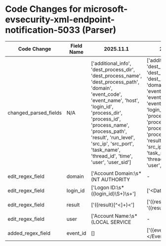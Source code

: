 # Code Changes for microsoft-evsecurity-xml-endpoint-notification-5033 (Parser)

| Code Change | Field Name | 2025.11.1 | 2025.12.1 |
|-------------|------------|-----------|------------|
| changed_parsed_fields | N/A | ['additional_info', 'dest_process_dir', 'dest_process_name', 'dest_process_path', 'domain', 'event_code', 'event_name', 'host', 'login_id', 'process_dir', 'process_id', 'process_name', 'process_path', 'result', 'run_level', 'src_ip', 'src_port', 'task_name', 'thread_id', 'time', 'user', 'user_sid'] | ['additional_info', 'dest_process_dir', 'dest_process_name', 'dest_process_path', 'domain', 'event_code', 'event_id', 'event_name', 'host', 'login_id', 'process_dir', 'process_id', 'process_name', 'process_path', 'result', 'run_level', 'src_ip', 'src_port', 'task_name', 'thread_id', 'time', 'user', 'user_sid'] |
| edit_regex_field | domain | ['Account Domain:\s*(NT AUTHORITY|-|({domain}\S+))\s+Logon ID:'] | ['<Data Name(\\)?=(\'|")SubjectDomainName(\'|")>(-|({domain}[^<]+?))<', 'Account Domain:\s*(NT AUTHORITY|-|({domain}\S+))\s+Logon ID:'] |
| edit_regex_field | login_id | ['Logon ID:\s*({login_id}\S+)\s+'] | ['<Data Name(\\)?=(\'|")SubjectLogonId(\'|")>(-|({login_id}[^<]+?))<', 'Logon ID:\s*({login_id}\S+)\s+'] |
| edit_regex_field | result | ['<Keyword>({result}[^<]+)<'] | ['<Keyword>({result}[^<]+)<', '<Keywords>({result}[^<]+)<'] |
| edit_regex_field | user | ['Account Name:\s*(LOCAL SERVICE|-|({user}[\w\.\-\!\#\^\~]{1,40}\$?))\s+Account Domain:'] | ['<Data Name(\\)?=(\'|")SubjectUserName(\'|")>(-|({user}[\w\.\-\!\#\^\~]{1,40}\$?))<', 'Account Name:\s*(LOCAL SERVICE|-|({user}[\w\.\-\!\#\^\~]{1,40}\$?))\s+Account Domain:'] |
| added_regex_field | event_id | [] | ['<EventRecordID>({event_id}[^<]+)<\/EventRecordID>'] |